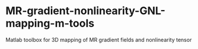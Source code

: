 # MR-gradient-nonlinearity-GNL-mapping-m-tools
Matlab toolbox for 3D mapping of MR gradient fields and nonlinearity tensor
